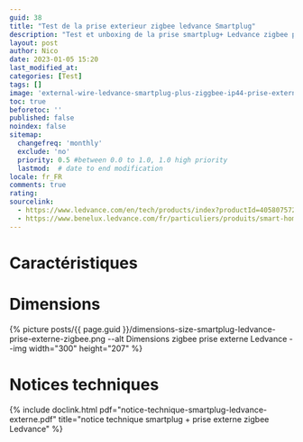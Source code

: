 ```yaml
---
guid: 38
title: "Test de la prise exterieur zigbee ledvance Smartplug"
description: "Test et unboxing de la prise smartplug+ Ledvance zigbee pour extérieur"
layout: post
author: Nico
date: 2023-01-05 15:20
last_modified_at: 
categories: [Test]
tags: []
image: 'external-wire-ledvance-smartplug-plus-ziggbee-ip44-prise-externe.png'
toc: true
beforetoc: ''
published: false
noindex: false
sitemap:
  changefreq: 'monthly'
  exclude: 'no'
  priority: 0.5 #between 0.0 to 1.0, 1.0 high priority
  lastmod:  # date to end modification
locale: fr_FR
comments: true
rating:  
sourcelink:
  - https://www.ledvance.com/en/tech/products/index?productId=4058075729322&category=141283&documentId=408
  - https://www.benelux.ledvance.com/fr/particuliers/produits/smart-home/smart-home-components/smart-zigbee/composants-exterieurs-smart-avec-technologie-zigbee/prises-smart-avec-technologie-zigbee/prise-exterieure-connectee-compacte-pour-controler-des-appareils-conventionnels-avec-la-technologie-zigbee-c141283?productId=203923
---
```

# Caractéristiques
# Dimensions

{% picture posts/{{ page.guid }}/dimensions-size-smartplug-ledvance-prise-externe-zigbee.png --alt Dimensions zigbee prise externe Ledvance --img width="300" height="207" %}

# Notices techniques

{% include doclink.html pdf="notice-technique-smartplug-ledvance-externe.pdf" title="notice technique smartplug + prise externe zigbee Ledvance" %}


